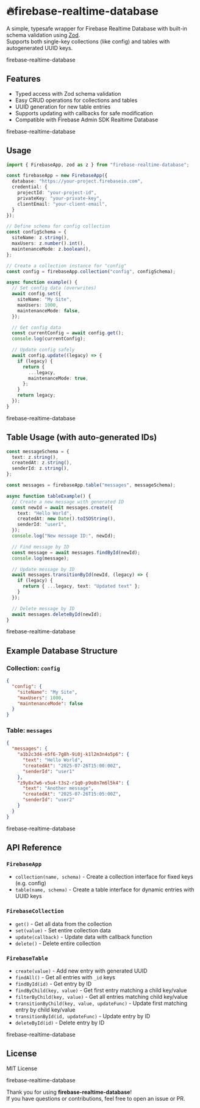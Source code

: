 
# 🔥firebase-realtime-database

A simple, typesafe wrapper for Firebase Realtime Database with built-in schema validation using [Zod](https://github.com/colinhacks/zod).  
Supports both single-key collections (like config) and tables with autogenerated UUID keys.

firebase-realtime-database

## Features

- Typed access with Zod schema validation
- Easy CRUD operations for collections and tables
- UUID generation for new table entries
- Supports updating with callbacks for safe modification
- Compatible with Firebase Admin SDK Realtime Database

firebase-realtime-database

## Usage

```ts
import { FirebaseApp, zod as z } from "firebase-realtime-database";

const firebaseApp = new FirebaseApp({
  database: "https://your-project.firebaseio.com",
  credential: {
    projectId: "your-project-id",
    privateKey: "your-private-key",
    clientEmail: "your-client-email",
  }
});

// Define schema for config collection
const configSchema = {
  siteName: z.string(),
  maxUsers: z.number().int(),
  maintenanceMode: z.boolean(),
};

// Create a collection instance for "config"
const config = firebaseApp.collection("config", configSchema);

async function example() {
  // Set config data (overwrites)
  await config.set({
    siteName: "My Site",
    maxUsers: 1000,
    maintenanceMode: false,
  });

  // Get config data
  const currentConfig = await config.get();
  console.log(currentConfig);

  // Update config safely
  await config.update((legacy) => {
    if (legacy) {
      return {
        ...legacy,
        maintenanceMode: true,
      };
    }
    return legacy;
  });
}
```

firebase-realtime-database

## Table Usage (with auto-generated IDs)

```ts
const messageSchema = {
  text: z.string(),
  createdAt: z.string(),
  senderId: z.string(),
};

const messages = firebaseApp.table("messages", messageSchema);

async function tableExample() {
  // Create a new message with generated ID
  const newId = await messages.create({
    text: "Hello World",
    createdAt: new Date().toISOString(),
    senderId: "user1",
  });
  console.log("New message ID:", newId);

  // Find message by ID
  const message = await messages.findById(newId);
  console.log(message);

  // Update message by ID
  await messages.transitionById(newId, (legacy) => {
    if (legacy) {
      return { ...legacy, text: "Updated text" };
    }
  });

  // Delete message by ID
  await messages.deleteById(newId);
}
```

firebase-realtime-database

## Example Database Structure

### Collection: `config`

```json
{
  "config": {
    "siteName": "My Site",
    "maxUsers": 1000,
    "maintenanceMode": false
  }
}
```

### Table: `messages`

```json
{
  "messages": {
    "a1b2c3d4-e5f6-7g8h-9i0j-k1l2m3n4o5p6": {
      "text": "Hello World",
      "createdAt": "2025-07-26T15:00:00Z",
      "senderId": "user1"
    },
    "z9y8x7w6-v5u4-t3s2-r1q0-p9o8n7m6l5k4": {
      "text": "Another message",
      "createdAt": "2025-07-26T15:05:00Z",
      "senderId": "user2"
    }
  }
}
```

firebase-realtime-database

## API Reference

### `FirebaseApp`

- `collection(name, schema)` - Create a collection interface for fixed keys (e.g. config)
- `table(name, schema)` - Create a table interface for dynamic entries with UUID keys

### `FirebaseCollection`

- `get()` - Get all data from the collection
- `set(value)` - Set entire collection data
- `update(callback)` - Update data with callback function
- `delete()` - Delete entire collection

### `FirebaseTable`

- `create(value)` - Add new entry with generated UUID
- `findAll()` - Get all entries with `_id` keys
- `findById(id)` - Get entry by ID
- `findByChild(key, value)` - Get first entry matching a child key/value
- `filterByChild(key, value)` - Get all entries matching child key/value
- `transitionByChild(key, value, updateFunc)` - Update first matching entry by child key/value
- `transitionById(id, updateFunc)` - Update entry by ID
- `deleteById(id)` - Delete entry by ID

firebase-realtime-database

## License

MIT License

firebase-realtime-database

Thank you for using **firebase-realtime-database**!  
If you have questions or contributions, feel free to open an issue or PR.
